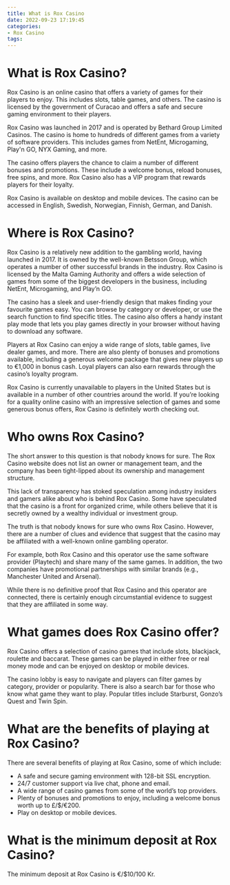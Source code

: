 ```yaml
---
title: What is Rox Casino 
date: 2022-09-23 17:19:45
categories:
- Rox Casino
tags:
---
```



#  What is Rox Casino? 
Rox Casino is an online casino that offers a variety of games for their players to enjoy. This includes slots, table games, and others. The casino is licensed by the government of Curacao and offers a safe and secure gaming environment to their players. 

Rox Casino was launched in 2017 and is operated by Bethard Group Limited Casinos. The casino is home to hundreds of different games from a variety of software providers. This includes games from NetEnt, Microgaming, Play'n GO, NYX Gaming, and more. 

The casino offers players the chance to claim a number of different bonuses and promotions. These include a welcome bonus, reload bonuses, free spins, and more. Rox Casino also has a VIP program that rewards players for their loyalty. 

Rox Casino is available on desktop and mobile devices. The casino can be accessed in English, Swedish, Norwegian, Finnish, German, and Danish.

#  Where is Rox Casino? 

Rox Casino is a relatively new addition to the gambling world, having launched in 2017. It is owned by the well-known Betsson Group, which operates a number of other successful brands in the industry. Rox Casino is licensed by the Malta Gaming Authority and offers a wide selection of games from some of the biggest developers in the business, including NetEnt, Microgaming, and Play’n GO.

The casino has a sleek and user-friendly design that makes finding your favourite games easy. You can browse by category or developer, or use the search function to find specific titles. The casino also offers a handy instant play mode that lets you play games directly in your browser without having to download any software.

Players at Rox Casino can enjoy a wide range of slots, table games, live dealer games, and more. There are also plenty of bonuses and promotions available, including a generous welcome package that gives new players up to €1,000 in bonus cash. Loyal players can also earn rewards through the casino’s loyalty program.

Rox Casino is currently unavailable to players in the United States but is available in a number of other countries around the world. If you’re looking for a quality online casino with an impressive selection of games and some generous bonus offers, Rox Casino is definitely worth checking out.

#  Who owns Rox Casino? 

The short answer to this question is that nobody knows for sure. The Rox Casino website does not list an owner or management team, and the company has been tight-lipped about its ownership and management structure.

This lack of transparency has stoked speculation among industry insiders and gamers alike about who is behind Rox Casino. Some have speculated that the casino is a front for organized crime, while others believe that it is secretly owned by a wealthy individual or investment group.

The truth is that nobody knows for sure who owns Rox Casino. However, there are a number of clues and evidence that suggest that the casino may be affiliated with a well-known online gambling operator.

For example, both Rox Casino and this operator use the same software provider (Playtech) and share many of the same games. In addition, the two companies have promotional partnerships with similar brands (e.g., Manchester United and Arsenal).

While there is no definitive proof that Rox Casino and this operator are connected, there is certainly enough circumstantial evidence to suggest that they are affiliated in some way.

#  What games does Rox Casino offer? 

Rox Casino offers a selection of casino games that include slots, blackjack, roulette and baccarat. These games can be played in either free or real money mode and can be enjoyed on desktop or mobile devices. 

The casino lobby is easy to navigate and players can filter games by category, provider or popularity. There is also a search bar for those who know what game they want to play. Popular titles include Starburst, Gonzo’s Quest and Twin Spin. 

# What are the benefits of playing at Rox Casino? 

There are several benefits of playing at Rox Casino, some of which include: 

- A safe and secure gaming environment with 128-bit SSL encryption.
- 24/7 customer support via live chat, phone and email.
- A wide range of casino games from some of the world’s top providers.
- Plenty of bonuses and promotions to enjoy, including a welcome bonus worth up to £/$/€200.
- Play on desktop or mobile devices.

#  What is the minimum deposit at Rox Casino?

The minimum deposit at Rox Casino is €/$10/100 Kr.